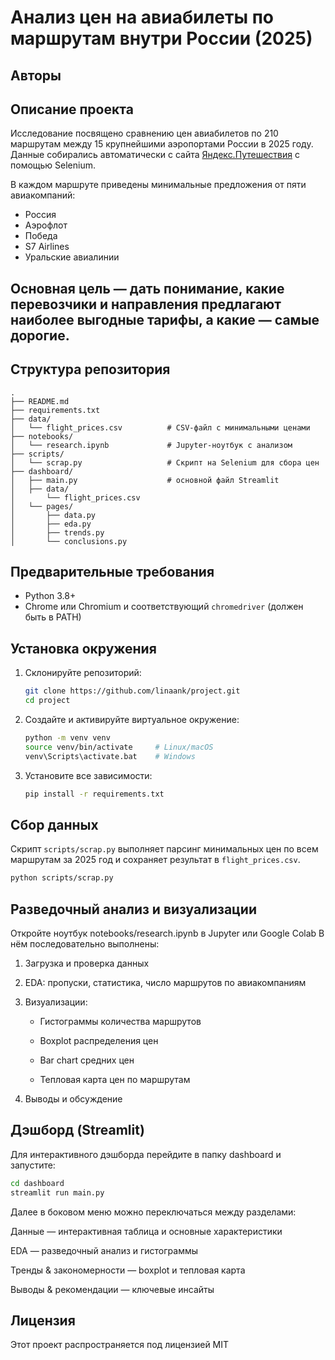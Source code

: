 # Анализ цен на авиабилеты по маршрутам внутри России (2025)

## Авторы

## Описание проекта
Исследование посвящено сравнению цен авиабилетов по 210 маршрутам между 15 крупнейшими аэропортами России в 2025 году.  
Данные собирались автоматически с сайта [Яндекс.Путешествия](https://travel.yandex.ru/) с помощью Selenium.  

В каждом маршруте приведены минимальные предложения от пяти авиакомпаний:
- Россия  
- Аэрофлот  
- Победа  
- S7 Airlines  
- Уральские авиалинии  

Основная цель — дать понимание, какие перевозчики и направления предлагают наиболее выгодные тарифы, а какие — самые дорогие.
---

## Структура репозитория

```
.
├── README.md
├── requirements.txt
├── data/
│   └── flight_prices.csv          # CSV-файл с минимальными ценами
├── notebooks/
│   └── research.ipynb             # Jupyter-ноутбук с анализом
├── scripts/
│   └── scrap.py                   # Скрипт на Selenium для сбора цен
├── dashboard/
│   ├── main.py                    # основной файл Streamlit
│   ├── data/
│       └── flight_prices.csv
│   └── pages/
│       ├── data.py
│       ├── eda.py
│       ├── trends.py
│       └── conclusions.py
```

## Предварительные требования
- Python 3.8+  
- Chrome или Chromium и соответствующий `chromedriver` (должен быть в PATH)  

## Установка окружения

1. Склонируйте репозиторий:
    ```bash
    git clone https://github.com/linaank/project.git
    cd project
    ```

2. Создайте и активируйте виртуальное окружение:
    ```bash
    python -m venv venv
    source venv/bin/activate     # Linux/macOS
    venv\Scripts\activate.bat    # Windows
    ```

3. Установите все зависимости:
    ```bash
    pip install -r requirements.txt
    ```

## Сбор данных

Скрипт `scripts/scrap.py` выполняет парсинг минимальных цен по всем маршрутам за 2025 год и сохраняет результат в `flight_prices.csv`.

```bash
python scripts/scrap.py
```

## Разведочный анализ и визуализации
Откройте ноутбук notebooks/research.ipynb в Jupyter или Google Colab
В нём последовательно выполнены:

1) Загрузка и проверка данных

2) EDA: пропуски, статистика, число маршрутов по авиакомпаниям

3) Визуализации:

    * Гистограммы количества маршрутов
    
    * Boxplot распределения цен
    
    * Bar chart средних цен
    
    * Тепловая карта цен по маршрутам

4) Выводы и обсуждение


## Дэшборд (Streamlit)
Для интерактивного дэшборда перейдите в папку dashboard и запустите:

```bash
cd dashboard
streamlit run main.py
```

Далее в боковом меню можно переключаться между разделами:

Данные — интерактивная таблица и основные характеристики

EDA — разведочный анализ и гистограммы

Тренды & закономерности — boxplot и тепловая карта

Выводы & рекомендации — ключевые инсайты


## Лицензия
Этот проект распространяется под лицензией MIT
